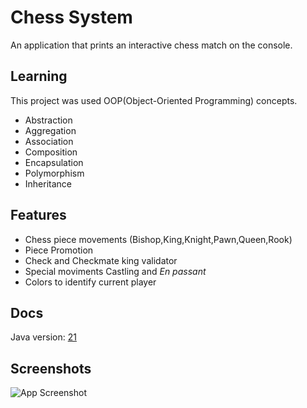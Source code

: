 
# Chess System

An application that prints an interactive chess match on the console.


## Learning

This project was used OOP(Object-Oriented Programming) concepts.
- Abstraction
- Aggregation
- Association
- Composition
- Encapsulation
- Polymorphism
- Inheritance


## Features

- Chess piece movements (Bishop,King,Knight,Pawn,Queen,Rook)
- Piece Promotion
- Check and Checkmate king validator
- Special moviments Castling and _En passant_
- Colors to identify current player


## Docs

Java version: [21](https://docs.oracle.com/en/java/javase/21/docs/api/index.html)


## Screenshots

![App Screenshot](./media/macth.gif)


